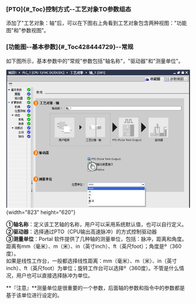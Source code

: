 ### [PTO]{#_Toc}控制方式\--工艺对象TO参数组态

添加了"工艺对象：轴\"后，可以在下图右上角看到工艺对象包含两种视图："功能图"和"参数视图"。

### [功能图\--基本参数]{#_Toc428444729}\--常规

如下图所示，基本参数中的"常规"参数包括"轴名称"，"驱动器"和"测量单位"。

![](images/1-1.jpg){width="823" height="620"}

**①轴名称**：定义该工艺轴的名称，用户可以采用系统默认值，也可以自行定义。\
**②驱动器**：选择通过PTO（CPU输出高速脉冲）的方式控制驱动器\
**③测量单位**：Portal
软件提供了几种轴的测量单位，包括：脉冲，距离和角度。距离有mm（毫米）、m（米）、in（英寸inch）、ft（英尺foot）；角度是º（360度）。\
如果是线性工作台，一般都选择线性距离：mm（毫米）、m（米）、in（英寸inch）、ft（英尺foot）为单位；旋转工作台可以选择º（360度）。不管是什么情况，用户也可以直接选择脉冲为单位。

**『注意』**测量单位是很重要的一个参数，后面轴的参数和指令中的参数都是基于该单位进行设定的。
